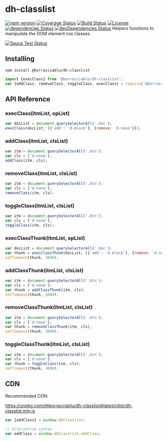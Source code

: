 # dh-classlist
[![npm version](https://badge.fury.io/js/%40borracciablu%2Fdh-classlist.svg)](https://badge.fury.io/js/%40borracciablu%2Fdh-classlist)
[![Coverage Status](https://coveralls.io/repos/github/borracciaBlu/dh-classlist/badge.svg?branch=master)](https://coveralls.io/github/borracciaBlu/dh-classlist?branch=master)
[![Build Status](https://github.com/borracciaBlu/dh-classlist/workflows/build-test/badge.svg)](https://github.com/borracciaBlu/dh-classlist/actions?query=workflow%3Abuild-test)
[![License](https://img.shields.io/badge/License-BSD%203--Clause-blue.svg)](https://opensource.org/licenses/BSD-3-Clause)  
[![dependencies Status](https://david-dm.org/borracciaBlu/dh-classlist/status.svg)](https://david-dm.org/borracciaBlu/dh-classlist)
[![devDependencies Status](https://david-dm.org/borracciaBlu/dh-classlist/dev-status.svg)](https://david-dm.org/borracciaBlu/dh-classlist?type=dev)
Helpers functions to manipulate the DOM element css classes.

[![Sauce Test Status](https://saucelabs.com/browser-matrix/borracciaBlu.svg)](https://saucelabs.com/u/borracciaBlu)
## Installing

`npm install @borracciablu/dh-classlist`

```js
import {execClass} from '@borracciablu/dh-classlist';
var {addClass, removeClass, toggleClass, execClass} = require('@borracciablu/dh-classlist');
```

## API Reference

### execClass(itmList, opList) 

```js
var docList = document.querySelectorAll('.doc');
execClass(docList, [{'add': 'd-block'}, {remove: 'd-none'}]);
```

### addClass(itmList, clsList)
```js
var itm = document.querySelectorAll('.btn');
var cls = ['d-none'];
addClass(itm, cls);
 ```

### removeClass(itmList, clsList)
```js
var itm = document.querySelectorAll('.btn');
var cls = ['d-none'];
removeClass(itm, cls);
 ```

### toggleClass(itmList, clsList)
```js
var itm = document.querySelectorAll('.btn');
var cls = ['d-none'];
toggleClass(itm, cls);
```

### execClassThunk(itmList, opList) 

```js
var docList = document.querySelectorAll('.doc');
var thunk = execClassThunk(docList, [{'add': 'd-block'}, {remove: 'd-none'}]);
setTimeout(thunk, 3000);
```

### addClassThunk(itmList, clsList)
```js
var itm = document.querySelectorAll('.btn');
var cls = ['d-none'];
var thunk = addClassThunk(itm, cls);
setTimeout(thunk, 3000);
 ```

### removeClassThunk(itmList, clsList)
```js
var itm = document.querySelectorAll('.btn');
var cls = ['d-none'];
var thunk = removeClassThunk(itm, cls);
setTimeout(thunk, 3000);
 ```

### toggleClassThunk(itmList, clsList)
```js
var itm = document.querySelectorAll('.btn');
var cls = ['d-none'];
var thunk = toggleClass(itm, cls);
setTimeout(thunk, 3000);
```

## CDN
Recommended CDN:

https://unpkg.com/@borracciablu/dh-classlist@latest/dist/dh-classlist.min.js

```js
var {addClass} = window.dhClasslist;

// Alternative syntax
var addClass = window.dhClasslist.addClass;
```